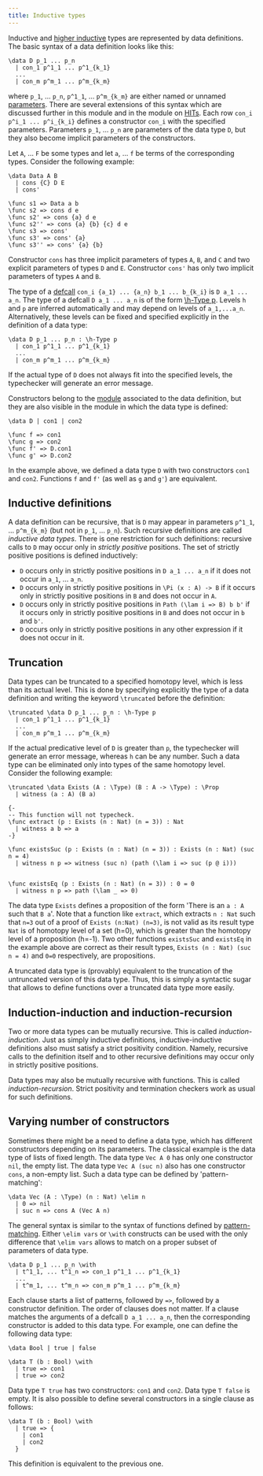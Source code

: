 ```yaml
---
title: Inductive types
---
```


Inductive and [higher inductive](/language-reference/definitions/hits) types are represented
by data definitions.
The basic syntax of a data definition looks like this:

```arend
\data D p_1 ... p_n
  | con_1 p^1_1 ... p^1_{k_1}
  ...
  | con_m p^m_1 ... p^m_{k_m}
```

where `p_1`, ... `p_n`, `p^1_1`, ... `p^m_{k_m}` are either named or unnamed [parameters](/language-reference/definitions/parameters).
There are several extensions of this syntax which are discussed further in this module and in the module on 
[HITs](/language-reference/definitions/hits).
Each row `con_i p^i_1 ... p^i_{k_i}` defines a constructor `con_i` with the specified parameters.
Parameters `p_1`, ... `p_n` are parameters of the data type `D`, but they also become implicit parameters of
the constructors.

Let `A`, ... `F` be some types and let `a`, ... `f` be terms of the corresponding types.
Consider the following example:

```arend
\data Data A B
  | cons {C} D E
  | cons'

\func s1 => Data a b
\func s2 => cons d e
\func s2' => cons {a} d e
\func s2'' => cons {a} {b} {c} d e
\func s3 => cons'
\func s3' => cons' {a}
\func s3'' => cons' {a} {b}
```

Constructor `cons` has three implicit parameters of types `A`, `B`, and `C` and two explicit parameters of types `D` and `E`.
Constructor `cons'` has only two implicit parameters of types `A` and `B`.

The type of a [defcall](/language-reference/expressions/#defcalls) `con_i {a_1} ... {a_n} b_1 ... b_{k_i}` is `D a_1 ... a_n`.
The type of a defcall `D a_1 ... a_n` is of the form [\h-Type p](/language-reference/expressions/universes).
Levels `h` and `p` are inferred automatically and may depend on levels of `a_1,...a_n`.
Alternatively, these levels can be fixed and specified explicitly in the definition of a data type:

```arend
\data D p_1 ... p_n : \h-Type p
  | con_1 p^1_1 ... p^1_{k_1}
  ...
  | con_m p^m_1 ... p^m_{k_m}
```

If the actual type of `D` does not always fit into the specified levels, the typechecker will generate an error message.

Constructors belong to the [module](/language-reference/definitions/modules) associated to the data definition, but they are also visible in the module in which the data type is defined:

```arend
\data D | con1 | con2

\func f => con1
\func g => con2
\func f' => D.con1
\func g' => D.con2
```

In the example above, we defined a data type `D` with two constructors `con1` and `con2`.
Functions `f` and `f'` (as well as `g` and `g'`) are equivalent.

## Inductive definitions

A data definition can be recursive, that is `D` may appear in parameters `p^1_1`, ... `p^m_{k_m}` (but not in `p_1`, ... `p_n`).
Such recursive definitions are called _inductive data types_.
There is one restriction for such definitions: recursive calls to `D` may occur only in _strictly positive_ positions.
The set of strictly positive positions is defined inductively:

* `D` occurs only in strictly positive positions in `D a_1 ... a_n` if it does not occur in `a_1`, ... `a_n`.
* `D` occurs only in strictly positive positions in `\Pi (x : A) -> B` if it occurs only in strictly positive positions in `B` and does not occur in `A`.
* `D` occurs only in strictly positive positions in `Path (\lam i => B) b b'` if it occurs only in strictly positive positions in `B` and does not occur in `b` and `b'`.
* `D` occurs only in strictly positive positions in any other expression if it does not occur in it.

## Truncation

Data types can be truncated to a specified homotopy level, which is less than its actual level.
This is done by specifying explicitly the type of a data definition and writing the keyword `\truncated` before the definition:

```arend
\truncated \data D p_1 ... p_n : \h-Type p
  | con_1 p^1_1 ... p^1_{k_1}
  ...
  | con_m p^m_1 ... p^m_{k_m}
```

If the actual predicative level of `D` is greater than `p`, the typechecker will generate an error message, whereas `h` can be any number.
Such a data type can be eliminated only into types of the same homotopy level.
Consider the following example:

```arend
\truncated \data Exists (A : \Type) (B : A -> \Type) : \Prop
  | witness (a : A) (B a)

{-
-- This function will not typecheck.
\func extract (p : Exists (n : Nat) (n = 3)) : Nat
  | witness a b => a
-}

\func existsSuc (p : Exists (n : Nat) (n = 3)) : Exists (n : Nat) (suc n = 4)
  | witness n p => witness (suc n) (path (\lam i => suc (p @ i)))


\func existsEq (p : Exists (n : Nat) (n = 3)) : 0 = 0
  | witness n p => path (\lam _ => 0)
```

The data type `Exists` defines a proposition of the form 'There is an `a : A` such that `B a`'. Note that a function like
`extract`, which extracts `n : Nat` such that `n=3` out of a proof of `Exists (n:Nat) (n=3)`, is not valid
as its result type `Nat` is of homotopy level of a set (h=0), which is greater than the homotopy level of a 
proposition (h=-1). Two other functions `existsSuc` and `existsEq` in the example above are correct as 
their result types, `Exists (n : Nat) (suc n = 4)` and `0=0` respectively, are propositions.

A truncated data type is (provably) equivalent to the truncation of the untruncated version of this data type.
Thus, this is simply a syntactic sugar that allows to define functions over a truncated data type more easily.

## Induction-induction and induction-recursion

Two or more data types can be mutually recursive.
This is called _induction-induction_.
Just as simply inductive definitions, inductive-inductive definitions also must satisfy a strict positivity condition.
Namely, recursive calls to the definition itself and to other recursive definitions may occur only in strictly positive
positions.

Data types may also be mutually recursive with functions.
This is called _induction-recursion_.
Strict positivity and termination checkers work as usual for such definitions.

## Varying number of constructors

Sometimes there might be a need to define a data type, which has different constructors depending on its parameters.
The classical example is the data type of lists of fixed length.
The data type `Vec A 0` has only one constructor `nil`, the empty list.
The data type `Vec A (suc n)` also has one constructor `cons`, a non-empty list.
Such a data type can be defined by 'pattern-matching':

```arend
\data Vec (A : \Type) (n : Nat) \elim n
  | 0 => nil
  | suc n => cons A (Vec A n)
```

The general syntax is similar to the syntax of functions defined by 
[pattern-matching](/language-reference/definitions/functions).
Either `\elim vars` or `\with` constructs can be used with the only difference that 
`\elim vars` allows to match on a proper subset of parameters of data type.

```arend
\data D p_1 ... p_n \with
  | t^1_1, ... t^1_n => con_1 p^1_1 ... p^1_{k_1}
  ...
  | t^m_1, ... t^m_n => con_m p^m_1 ... p^m_{k_m}
```

Each clause starts a list of patterns, followed by `=>`, followed by a constructor definition.
The order of clauses does not matter.
If a clause matches the arguments of a defcall `D a_1 ... a_n`, then the corresponding constructor is added to this data type.
For example, one can define the following data type:

```arend
\data Bool | true | false

\data T (b : Bool) \with
  | true => con1
  | true => con2
```

Data type `T true` has two constructors: `con1` and `con2`.
Data type `T false` is empty.
It is also possible to define several constructors in a single clause as follows:

```arend
\data T (b : Bool) \with
  | true => {
    | con1
    | con2
  }
```

This definition is equivalent to the previous one.

